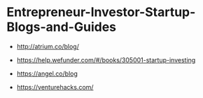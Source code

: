 # Entrepreneur-Investor-Startup-Blogs-and-Guides

+ http://atrium.co/blog/

+ https://help.wefunder.com/#/books/305001-startup-investing

+ https://angel.co/blog

+ https://venturehacks.com/
